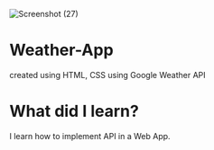 
![Screenshot (27)](https://github.com/AnukulPr1me/Weather-App/assets/101039186/9b0cdb1f-26ba-4aef-bffb-ba98af4c1e51)



# Weather-App
 created using HTML, CSS using Google Weather API

 # What did I learn?
 I learn how to implement API in a Web App.
